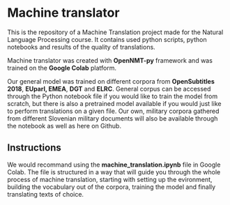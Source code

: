 # Machine translator

This is the repository of a Machine Translation project made for the Natural Language Processing course. It contains used python scripts, python notebooks and results of the quality of translations.

Machine translator was created with **OpenNMT-py** framework and was trained on the **Google Colab** platform.

Our general model was trained on different corpora from **OpenSubtitles 2018**, **EUparl, EMEA**, **DGT** and **ELRC**. General corpus can be accessed through the Python notebook file if you would like to train the model from scratch, but there is also a pretrained model available if you would just like to perform translations on a given file. Our own, military corpora gathered from different Slovenian military documents will also be available through the notebook as well as here on Github.

## Instructions

We would recommand using the **machine_translation.ipynb** file in Google Colab. The file is structured in a way that will guide you through the whole process of machine translation, starting with setting up the evironment, building the vocabulary out of the corpora, training the model and finally translating texts of choice.





